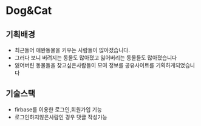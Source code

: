 <h1>Dog&Cat</h1>
<h2>기획배경</h2>
<ul>
  <li>최근들어 애완동물을 키우는 사람들이 많아졌습니다.</li>
  <li>그러다 보니 버려지는 동물도 많아졌고 잃어버리는 동물들도 많아졌습니다</li>
  <li>잃어버린 동물들을 찾고싶은사람들이 모여 정보를 공유사이트를 기획하게되었습니다</li>
</ul>
<h2>기술스택</h2>
<ul>
  <li>firbase를 이용한 로그인,회원가입 기능</li>
  <li>로그인하지않은사람인 경우 댓글 작성가능</li>
    
